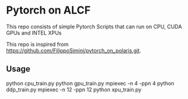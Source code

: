 # Pytorch on ALCF 

This repo consists of simple Pytorch Scripts that can run on CPU, CUDA GPUs and INTEL XPUs

This repo is inspired from https://github.com/FilippoSimini/pytorch_on_polaris.git. 

## Usage

python cpu_train.py
python gpu_train.py
mpiexec -n 4 -ppn 4 python ddp_train.py
mpiexec -n 12 -ppn 12 python xpu_train.py

 
